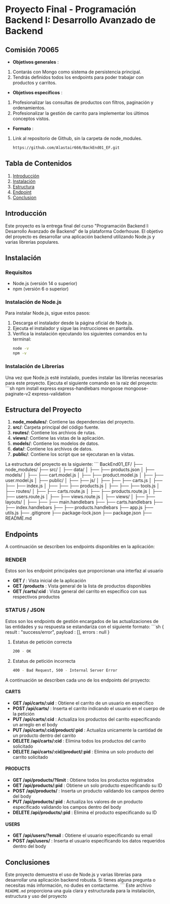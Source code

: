 # Proyecto Final - Programación Backend I: Desarrollo Avanzado de Backend

## Comisión 70065

- **Objetivos generales** : 
1. Contarás con Mongo como sistema de persistencia principal.
2. Tendrás definidos todos los endpoints para poder trabajar con productos y carritos.
- **Objetivos específicos** : 
1. Profesionalizar las consultas de productos con filtros, paginación y ordenamientos.
2. Profesionalizar la gestión de carrito para implementar los últimos conceptos vistos.
- **Formato** : 
1. Link al repositorio de Github, sin la carpeta de node_modules.
    ```sh
    https://github.com/Alastair666/BackEnd01_EF.git

## Tabla de Contenidos
1. [Introducción](#instroducción)
2. [Instalación](#instalación)
3. [Estructura](#estructura-del-proyecto)
4. [Endpoint](#endpoints)
5. [Conclusion](#conclusion)

## Introducción
Este proyecto es la entrega final del curso "Programación Backend I: Desarrollo Avanzado de Backend" de la plataforma Coderhouse. El objetivo del proyecto es desarrollar una aplicación backend utilizando Node.js y varias librerías populares.

## Instalación

### Requisitos
- Node.js (versión 14 o superior)
- npm (versión 6 o superior)

### Instalación de Node.js
Para instalar Node.js, sigue estos pasos:

1. Descarga el instalador desde la página oficial de Node.js.
2. Ejecuta el instalador y sigue las instrucciones en pantalla.
3. Verifica la instalación ejecutando los siguientes comandos en tu terminal:
   ```bash
   node -v
   npm -v

### Instalación de Librerías
Una vez que Node.js esté instalado, puedes instalar las librerías necesarias para este proyecto. Ejecuta el siguiente comando en la raíz del proyecto:
    ```sh
    npm install express express-handlebars mongoose mongoose-paginate-v2 express-validation

## Estructura del Proyecto
1. **node_modules/**: Contiene las dependencias del proyecto.
2. **src/**: Carpeta principal del código fuente.
3. **routes/**: Contiene los archivos de rutas.
4. **views/**: Contiene las vistas de la aplicación.
5. **models/**: Contiene los modelos de datos.
6. **data/**: Contiene los archivos de datos.
7. **public/**: Contiene los script que se ejecutaran en la vistas.

La estructura del proyecto es la siguiente:
    ```
    BackEnd01_EF/
    ├── node_modules/
    ├── src/
    │   ├── data/
    │   ├── ├── products.json
    │   ├── models/
    │   ├── ├── cart.model.js
    │   ├── ├── product.model.js
    │   ├── ├── user.model.js
    │   ├── public/
    │   ├── ├── js/
    │   ├── ├── ├── carts.js
    │   ├── ├── ├── index.js
    │   ├── ├── ├── products.js
    │   ├── ├── ├── tools.js
    │   ├── routes/
    │   ├── ├── carts.route.js
    │   ├── ├── products.route.js
    │   ├── ├── users.route.js
    │   ├── ├── views.route.js
    │   ├── views/
    │   ├── ├── layouts/
    │   ├── ├── ├── main.handlebars
    ├── ├── carts.handlebars
    ├── ├── index.handlebars
    ├── ├── products.handlebars
    ├── app.js
    ├── utils.js
    ├── .gitignore
    ├── package-lock.json
    ├── package.json
    ├── README.md

## Endpoints
A continuación se describen los endpoints disponibles en la aplicación:

### RENDER
Estos son los endpoint principales que proporcionan una interfaz al usuario
- **GET /** : Vista inicial de la aplicación
- **GET /products** : Vista general de la lista de productos disponibles
- **GET /carts/:cid** : Vista general del carrito en especifico con sus respectivos productos

### STATUS / JSON
Estos son los endpoints de gestión encargados de las actualizaciones de las entidades y su respuesta se estandariza con el siguiente formato:
    ```sh
    { result : "success/error", payload : [], errors : null }
1. Estatus de petición correcta
    ```sh
    200 - OK
2. Estatus de petición incorrecta
    ```sh
    400 - Bad Request, 500 - Internal Server Error

A continuación se describen cada uno de los endpoints del proyecto:
#### CARTS
- **GET /api/carts/:uid** : Obtiene el carrito de un usuario en especifico
- **POST /api/carts/** : Inserta el carrito indicando el usuario en el cuerpo de la petición
- **PUT /api/carts/:cid** : Actualiza los productos del carrito especificando un arreglo en el body
- **PUT /api/carts/:cid/product/:pid** : Actualiza unicamente la cantidad de un producto dentro del carrito
- **DELETE /api/carts/:cid** : Elimina todos los productos del carrito solicitado
- **DELETE /api/carts/:cid/product/:pid** : Elimina un solo producto del carrito solicitado

#### PRODUCTS
- **GET /api/products/?limit** : Obtiene todos los productos registrados
- **GET /api/products/:pid** : Obtiene un solo producto especificando su ID
- **POST /api/products/** : Inserta un producto validando los campos dentro del body
- **PUT /api/products/:pid** : Actualiza los valores de un producto especificado validando los campos dentro del body
- **DELETE /api/products/:pid** : Elimina el producto especificando su ID

#### USERS
- **GET /api/users/?email** : Obtiene el usuario especificando su email
- **POST /api/users/** : Inserta el usuario especificando los datos requeridos dentro del body

## Conclusiones
Este proyecto demuestra el uso de Node.js y varias librerías para desarrollar una aplicación backend robusta. Si tienes alguna pregunta o necesitas más información, no dudes en contactarme.
    ```
    Este archivo `README.md` proporciona una guía clara y estructurada para la instalación, estructura y uso del proyecto